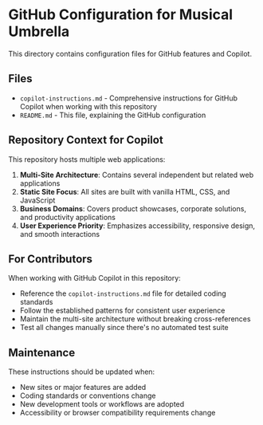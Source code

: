 # GitHub Configuration for Musical Umbrella

This directory contains configuration files for GitHub features and Copilot.

## Files

- `copilot-instructions.md` - Comprehensive instructions for GitHub Copilot when working with this repository
- `README.md` - This file, explaining the GitHub configuration

## Repository Context for Copilot

This repository hosts multiple web applications:

1. **Multi-Site Architecture**: Contains several independent but related web applications
2. **Static Site Focus**: All sites are built with vanilla HTML, CSS, and JavaScript
3. **Business Domains**: Covers product showcases, corporate solutions, and productivity applications
4. **User Experience Priority**: Emphasizes accessibility, responsive design, and smooth interactions

## For Contributors

When working with GitHub Copilot in this repository:

- Reference the `copilot-instructions.md` file for detailed coding standards
- Follow the established patterns for consistent user experience
- Maintain the multi-site architecture without breaking cross-references
- Test all changes manually since there's no automated test suite

## Maintenance

These instructions should be updated when:
- New sites or major features are added
- Coding standards or conventions change
- New development tools or workflows are adopted
- Accessibility or browser compatibility requirements change